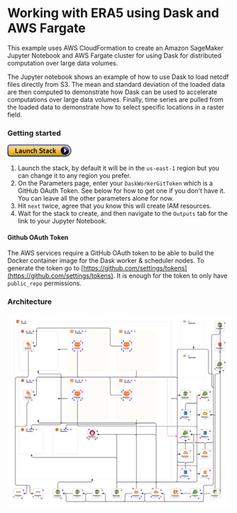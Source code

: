 Working with ERA5 using Dask and AWS Fargate
============================================

This example uses AWS CloudFormation to create an Amazon SageMaker Jupyter Notebook and AWS Fargate cluster for using Dask for distributed computation over large data volumes.

The Jupyter notebook shows an example of how to use Dask to load netcdf files directly from S3. The mean and standard deviation of the loaded data are then computed to demonstrate how Dask can be used to accelerate computations over large data volumes. Finally, time series are pulled from the loaded data to demonstrate how to select specific locations in a raster field.

### Getting started

[![cloudformation-launch-stack](cloudformation/cloudformation-launch-stack.png)](https://console.aws.amazon.com/cloudformation/home?region=us-east-1#/stacks/new?stackName=era5&templateURL=hhttps://s3.amazonaws.com/docs.opendata.aws/cloudformation/era5-fargate.yaml)

1. Launch the stack, by default it will be in the `us-east-1` region but you can change it to any region you prefer.
2. On the Parameters page, enter your `DaskWorkerGitToken` which is a GitHub OAuth Token. See below for how to get one if you don't have it. You can leave all the other parameters alone for now.
3. Hit `next` twice, agree that you know this will create IAM resources.
4. Wait for the stack to create, and then navigate to the `Outputs` tab for the link to your Jupyter Notebook.

#### Github OAuth Token

The AWS services require a GitHub OAuth token to be able to build the Docker container image for the Dask worker & scheduler nodes. To generate the token go to [https://github.com/settings/tokens](https://github.com/settings/tokens). It is enough for the token to only have `public_repo` permissions.


### Architecture

![architecture](cloudformation/architecture.png)
